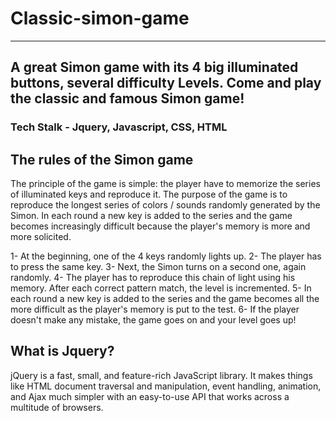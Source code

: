# Classic-simon-game
---

## A great Simon game with its 4 big illuminated buttons, several difficulty Levels. Come and play the classic and famous Simon game!

### Tech Stalk - Jquery, Javascript, CSS, HTML

## The rules of the Simon game

The principle of the game is simple: the player have to memorize the series of illuminated keys and reproduce it. The purpose of the game is to reproduce the longest series of colors / sounds randomly generated by the Simon.
In each round a new key is added to the series and the game becomes increasingly difficult because the player's memory is more and more solicited.

1- At the beginning, one of the 4 keys randomly lights up.
2- The player has to press the same key.
3- Next, the Simon turns on a second one, again randomly.
4- The player has to reproduce this chain of light using his memory. After each correct pattern match, the level is incremented.
5- In each round a new key is added to the series and the game becomes all the more difficult as the player's memory is put to the test.
6- If the player doesn't make any mistake, the game goes on and your level goes up!

## What is Jquery?
jQuery is a fast, small, and feature-rich JavaScript library. It makes things like HTML document traversal and manipulation, event handling, animation, and Ajax much simpler with an easy-to-use API that works across a multitude of browsers.
